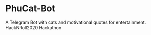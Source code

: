 # PhuCat-Bot
A Telegram Bot with cats and motivational quotes for entertainment. HackNRoll2020 Hackathon
